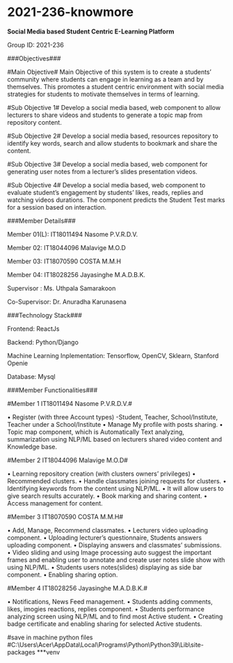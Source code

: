 # 2021-236-knowmore

**Social Media based Student Centric E-Learning Platform**

Group ID: 2021-236

###Objectives###

#Main Objective#
Main Objective of this system is to create a students’ community where students can engage in learning as a team and by themselves. 
This promotes a student centric environment with social media strategies for students to motivate themselves in terms of learning.

#Sub Objective 1#
Develop a social media based, web component to allow lecturers to share videos and students to generate a topic map from repository content.

#Sub Objective 2#
Develop a social media based, resources repository to identify key words, search and allow students to bookmark and share the content.

#Sub Objective 3#
Develop a social media based, web component for generating user notes from a lecturer’s slides presentation videos.

#Sub Objective 4#
Develop a social media based, web component to evaluate student’s engagement by students’ likes, reads, replies and watching videos durations. The component predicts the Student Test marks for a session based on interaction.


###Member Details###

Member 01(L):
IT18011494 Nasome P.V.R.D.V.

Member 02:
IT18044096 Malavige M.O.D

Member 03:
IT18070590 COSTA M.M.H

Member 04:
IT18028256 Jayasinghe M.A.D.B.K.

Supervisor :
Ms. Uthpala Samarakoon

Co-Supervisor:
Dr. Anuradha Karunasena



###Technology Stack###

Frontend: 
ReactJs

Backend:
Python/Django

Machine Learning Inplementation:
Tensorflow, OpenCV, Sklearn, Stanford Openie

Database:
Mysql


###Member Functionalities###

#Member 1 IT18011494 Nasome P.V.R.D.V.#

•	Register (with three Account types)
-Student, Teacher, School/Institute, Teacher under a School/Institute
•	Manage My profile with posts sharing.
•	Topic map component, which is Automatically Text analyzing, summarization using NLP/ML based on lecturers shared video content and Knowledge base.

#Member 2 IT18044096 Malavige M.O.D#

•	Learning repository creation (with clusters owners’ privileges)
•	Recommended clusters.
•	Handle classmates joining requests for clusters.
•	Identifying keywords from the content using NLP/ML.
•	It will allow users to give search results accurately.
•	Book marking and sharing content.
•	Access management for content. 

#Member 3 IT18070590 COSTA M.M.H#

•	Add, Manage, Recommend classmates.
•	Lecturers video uploading component.
•	Uploading lecturer’s questionnaire, Students answers uploading component.
•	Displaying answers and classmates’ submissions.
•	Video sliding and using Image processing auto suggest the important frames and enabling user to annotate and create user notes slide show with using NLP/ML.
•	Students users notes(slides) displaying as side bar component.
•	Enabling sharing option.

#Member 4 IT18028256 Jayasinghe M.A.D.B.K.#

•	Notifications, News Feed management.
•	Students adding comments, likes, imogies reactions, replies component.
•	Students performance analyzing screen using NLP/ML and to find most Active student.
•	Creating badge certificate and enabling sharing for selected Active students.


#save in machine python files
#C:\Users\Acer\AppData\Local\Programs\Python\Python39\Lib\site-packages 
***venv





